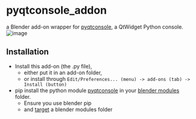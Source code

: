 # pyqtconsole_addon
a Blender add-on wrapper for [pyqtconsole](https://github.com/pyqtconsole/pyqtconsole), a QtWidget Python console.
![image](https://user-images.githubusercontent.com/3758308/226176132-224c5290-4f54-42c9-945a-55eaa89fc6a6.png)


## Installation
- Install this add-on (the .py file), 
  - either put it in an add-on folder, 
  - or install through `Edit/Preferences... (menu) -> add-ons (tab) -> Install (button)`
- pip install the python module [pyqtconsole](https://pypi.org/project/pyqtconsole/) in your [blender modules](https://docs.blender.org/manual/en/latest/advanced/blender_directory_layout.html) folder. 
  - Ensure you use blender pip
  - and [target](https://pip.pypa.io/en/stable/cli/pip_install/#:~:text=%2Dt%2C-,%2D%2Dtarget,-%3Cdir%3E%23) a blender modules folder
